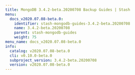 ```yaml
---
title: MongoDB 3.4.2-beta.20200708 Backup Guides | Stash
menu:
  docs_v2020.07.08-beta.0:
    identifier: stash-mongodb-guides-3.4.2-beta.20200708
    name: 3.4.2-beta.20200708
    parent: stash-mongodb-guides
    weight: 75
menu_name: docs_v2020.07.08-beta.0
info:
  catalog: v2020.07.08-beta.0
  cli: v0.10.0-beta.0
  subproject_version: 3.4.2-beta.20200708
  version: v2020.07.08-beta.0
---
```


